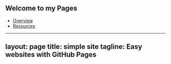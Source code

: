 
## Welcome to my Pages

- [Overview](pages/MyFirstSubpage.html)
- [Resources](pages/resources.html)

---
layout: page
title: simple site
tagline: Easy websites with GitHub Pages
---

